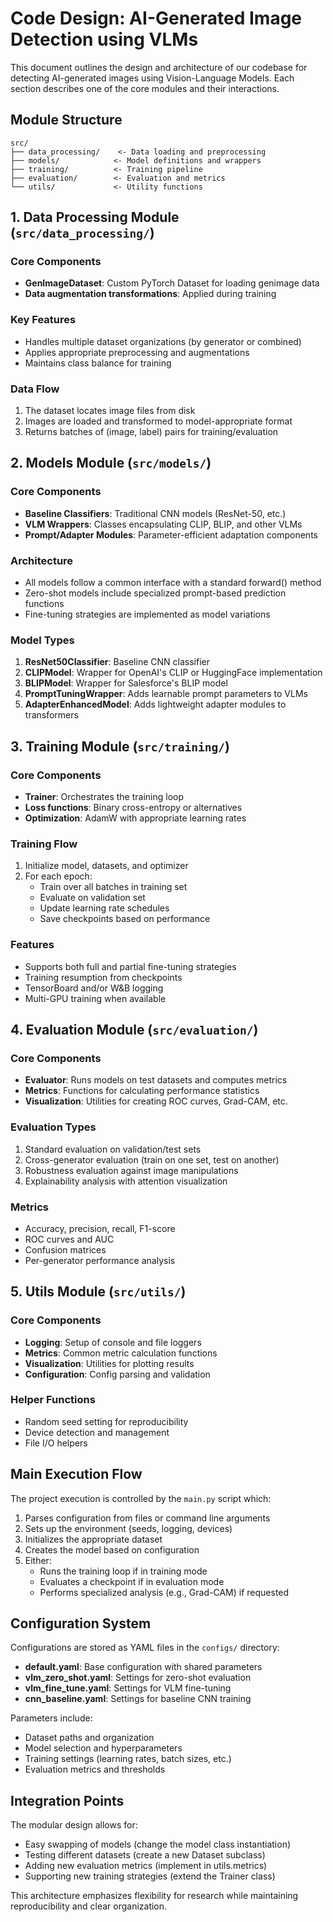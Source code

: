 # Code Design: AI-Generated Image Detection using VLMs

This document outlines the design and architecture of our codebase for detecting AI-generated images using Vision-Language Models. Each section describes one of the core modules and their interactions.

## Module Structure

```
src/
├── data_processing/    <- Data loading and preprocessing
├── models/            <- Model definitions and wrappers
├── training/          <- Training pipeline
├── evaluation/        <- Evaluation and metrics
└── utils/             <- Utility functions
```

## 1. Data Processing Module (`src/data_processing/`)

### Core Components
- **GenImageDataset**: Custom PyTorch Dataset for loading genimage data
- **Data augmentation transformations**: Applied during training

### Key Features
- Handles multiple dataset organizations (by generator or combined)
- Applies appropriate preprocessing and augmentations
- Maintains class balance for training

### Data Flow
1. The dataset locates image files from disk
2. Images are loaded and transformed to model-appropriate format
3. Returns batches of (image, label) pairs for training/evaluation

## 2. Models Module (`src/models/`)

### Core Components
- **Baseline Classifiers**: Traditional CNN models (ResNet-50, etc.)
- **VLM Wrappers**: Classes encapsulating CLIP, BLIP, and other VLMs
- **Prompt/Adapter Modules**: Parameter-efficient adaptation components

### Architecture
- All models follow a common interface with a standard forward() method
- Zero-shot models include specialized prompt-based prediction functions
- Fine-tuning strategies are implemented as model variations

### Model Types
1. **ResNet50Classifier**: Baseline CNN classifier
2. **CLIPModel**: Wrapper for OpenAI's CLIP or HuggingFace implementation
3. **BLIPModel**: Wrapper for Salesforce's BLIP model
4. **PromptTuningWrapper**: Adds learnable prompt parameters to VLMs
5. **AdapterEnhancedModel**: Adds lightweight adapter modules to transformers

## 3. Training Module (`src/training/`)

### Core Components
- **Trainer**: Orchestrates the training loop
- **Loss functions**: Binary cross-entropy or alternatives
- **Optimization**: AdamW with appropriate learning rates

### Training Flow
1. Initialize model, datasets, and optimizer
2. For each epoch:
   - Train over all batches in training set
   - Evaluate on validation set
   - Update learning rate schedules
   - Save checkpoints based on performance

### Features
- Supports both full and partial fine-tuning strategies
- Training resumption from checkpoints
- TensorBoard and/or W&B logging
- Multi-GPU training when available

## 4. Evaluation Module (`src/evaluation/`)

### Core Components
- **Evaluator**: Runs models on test datasets and computes metrics
- **Metrics**: Functions for calculating performance statistics
- **Visualization**: Utilities for creating ROC curves, Grad-CAM, etc.

### Evaluation Types
1. Standard evaluation on validation/test sets
2. Cross-generator evaluation (train on one set, test on another)
3. Robustness evaluation against image manipulations
4. Explainability analysis with attention visualization

### Metrics
- Accuracy, precision, recall, F1-score
- ROC curves and AUC
- Confusion matrices
- Per-generator performance analysis

## 5. Utils Module (`src/utils/`)

### Core Components
- **Logging**: Setup of console and file loggers
- **Metrics**: Common metric calculation functions
- **Visualization**: Utilities for plotting results
- **Configuration**: Config parsing and validation

### Helper Functions
- Random seed setting for reproducibility
- Device detection and management
- File I/O helpers

## Main Execution Flow

The project execution is controlled by the `main.py` script which:

1. Parses configuration from files or command line arguments
2. Sets up the environment (seeds, logging, devices)
3. Initializes the appropriate dataset
4. Creates the model based on configuration
5. Either:
   - Runs the training loop if in training mode
   - Evaluates a checkpoint if in evaluation mode
   - Performs specialized analysis (e.g., Grad-CAM) if requested

## Configuration System

Configurations are stored as YAML files in the `configs/` directory:

- **default.yaml**: Base configuration with shared parameters
- **vlm_zero_shot.yaml**: Settings for zero-shot evaluation
- **vlm_fine_tune.yaml**: Settings for VLM fine-tuning
- **cnn_baseline.yaml**: Settings for baseline CNN training

Parameters include:
- Dataset paths and organization
- Model selection and hyperparameters
- Training settings (learning rates, batch sizes, etc.)
- Evaluation metrics and thresholds

## Integration Points

The modular design allows for:
- Easy swapping of models (change the model class instantiation)
- Testing different datasets (create a new Dataset subclass)
- Adding new evaluation metrics (implement in utils.metrics)
- Supporting new training strategies (extend the Trainer class)

This architecture emphasizes flexibility for research while maintaining reproducibility and clear organization. 